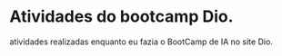 # Atividades do bootcamp Dio.

atividades realizadas enquanto eu fazia o BootCamp de IA no site Dio.
